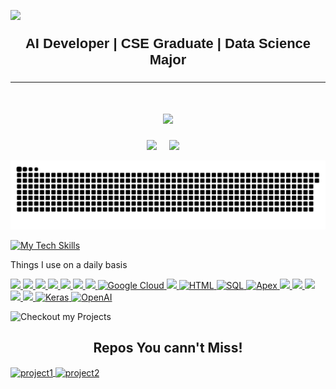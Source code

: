 ![](https://komarev.com/ghpvc/?username=SSDihan&style=for-the-badge)

<!-- ================================================================================================================================================================ -->
<!-- <div align="center">
  <img src="https://github.com/Ileriayo/ileriayo/blob/master/images/header.gif" alt="header"/>
</div>
-->
<p align="center" style="font-family: 'Poppins', sans-serif; font-size: 22px; font-weight: bold;">
  AI Developer | CSE Graduate | Data Science Major
</p>

<hr>
<!-- ================================================================================================================================================================ -->

<!-- ================================================================================================================================================================ -->

<h1 align="center">
  <a href="https://git.io/typing-svg">
    <img src="https://readme-typing-svg.herokuapp.com/?lines=Hello,+There!+👋;I+am+Shahriar+Sadman😎..;Nice+to+meet+you😁!&center=true&size=30">
  </a>
</h1>

<p align="center">
   <a target="_blank"href="https://www.linkedin.com/in/shahriar-sadman-dihan-3950aa222/"><img src="https://img.shields.io/badge/linkedin-%230077B5.svg?&style=for-the-badge&logo=linkedin&logoColor=white" /></a>&nbsp;&nbsp;&nbsp;&nbsp;
  <a href="mailto:shahriarsadmandihan2016@gmail.com"><img src="https://img.shields.io/badge/gmail-%23D14836.svg?&style=for-the-badge&logo=gmail&logoColor=white" /></a>&nbsp;&nbsp;&nbsp;&nbsp;
</p>

[![](https://github.com/shemanto27/shemanto27/blob/main/github-contribution-grid-snake.svg)](https://www.linkedin.com/in/shemanto/)

  [![My Tech Skills](https://github.com/user-attachments/assets/1064363e-3f0c-4bc4-bf56-084584ac0095)](www.linkedin.com/in/ssdihan)
<!-- ================================================================================================================================================================ -->
Things I use on a daily basis

<p align="left">
  <a href="https://github.com/SSDihan">
  <img src="https://readme-components.vercel.app/api?component=logo&fill=black&logo=python&animation=pulse&svgfill=3776ab">
</a>
   <a href="https://github.com/SSDihan">
    <img src="https://readme-components.vercel.app/api?component=logo&fill=black&logo=tensorflow&svgfill=ff6f00">
  </a>
   <a href="https://github.com/SSDihan">
    <img src="https://readme-components.vercel.app/api?component=logo&fill=black&logo=pytorch&svgfill=ee4c2c">
  </a>
  <a href="https://github.com/SSDihan">
    <img src="https://readme-components.vercel.app/api?component=logo&fill=black&logo=pandas&svgfill=150458">
  </a>
  <a href="https://github.com/SSDihan">
    <img src="https://readme-components.vercel.app/api?component=logo&fill=black&logo=numpy&svgfill=013243">
  </a>
 <a href="https://github.com/SSDihan">
    <img src="https://readme-components.vercel.app/api?component=logo&fill=black&logo=jupyter&svgfill=f37626">
  </a>
  <a href="https://github.com/SSDihan">
    <img src="https://readme-components.vercel.app/api?component=logo&fill=black&logo=canva&svgfill=f25425">
  </a>
<a href="https://github.com/SSDihan">
  <img src="https://readme-components.vercel.app/api?component=logo&fill=black&logo=googlecloud" alt="Google Cloud" >
</a>
  <a href="https://github.com/SSDihan">
    <img src="https://readme-components.vercel.app/api?component=logo&fill=black&logo=c&animation=spin&svgfill=15d8fe">  
  </a>
  <a href="https://github.com/SSDihan">
  <img src="https://readme-components.vercel.app/api?component=logo&fill=black&logo=html5&svgfill=15d8fe" alt="HTML">
</a>
<a href="https://github.com/SSDihan">
  <img src="https://readme-components.vercel.app/api?component=logo&fill=black&logo=mysql&svgfill=15d8fe" alt="SQL">
</a>
<a href="https://github.com/SSDihan">
  <img src="https://readme-components.vercel.app/api?component=logo&fill=black&logo=oracle&svgfill=15d8fe" alt="Apex">
</a>
  <a href="https://github.com/SSDihan">
    <img src="https://readme-components.vercel.app/api?component=logo&fill=black&logo=CSS3&svgfill=028dd1">
  </a>
   <a href="https://github.com/SSDihan">
    <img src="https://readme-components.vercel.app/api?component=logo&fill=black&logo=github&svgfill=028dd1">
  </a>
  <a href="https://github.com/SSDihan">
    <img src="https://readme-components.vercel.app/api?component=logo&fill=black&logo=amazonaws&svgfill=028dd1">
  </a>
  <a href="https://github.com/SSDihan">
    <img src="https://readme-components.vercel.app/api?component=logo&fill=black&logo=jupyter&svgfill=f37626">
    </a>
  <a href="https://github.com/SSDihan">
    <img src="https://readme-components.vercel.app/api?component=logo&fill=black&logo=mongodb">
  </a>
  <a href="https://github.com/SSDihan">
  <img src="https://readme-components.vercel.app/api?component=logo&fill=black&logo=keras" alt="Keras" >
</a>
 <a href="https://github.com/SSDihan">
  <img src="https://readme-components.vercel.app/api?component=logo&fill=black&logo=openai" alt="OpenAI" >
</a>
</p>
<!-- ================================================================================================================================================================ -->

![Checkout my Projects](https://github.com/user-attachments/assets/24348e83-9164-475f-977c-04ff0ac384e4)
<h2 align="center">Repos You cann't Miss!</h2>
<a href="https://github.com/SSDihan/SSDihan">
  <img align="center" src="https://github-readme-stats.vercel.app/api/pin/?username=SSDihan&repo=Laryngeal-Cancer-Detection-and-Classification-Using-Deep-Learning-on-Histopathological-Images &show_icons=true&line_height=27&title_color=6aa6f8&text_color=8a919a&icon_color=6aa6f8&bg_color=22272e" alt="project1" />
</a>

<a href="https://github.com/SSDihan/SSDihan">
  <img align="center" src="https://github-readme-stats.vercel.app/api/pin/?username=SSDihan&repo=JAVA-SORCE-CODE-SUMMARIZATION &show_icons=true&line_height=27&title_color=6aa6f8&text_color=8a919a&icon_color=6aa6f8&bg_color=22272e" alt="project2" />
</a>


<!-- ================================================================================================================================================================ -->


<!--
**SSDihan/SSDihan** is a ✨ _special_ ✨ repository because its `README.md` (this file) appears on your GitHub profile.

Here are some ideas to get you started:

- 🔭 I’m currently working on ...
- 🌱 I’m currently learning ...
- 👯 I’m looking to collaborate on ...
- 🤔 I’m looking for help with ...
- 💬 Ask me about ...
- 📫 How to reach me: ...
- 😄 Pronouns: ...
- ⚡ Fun fact: ...
-->
